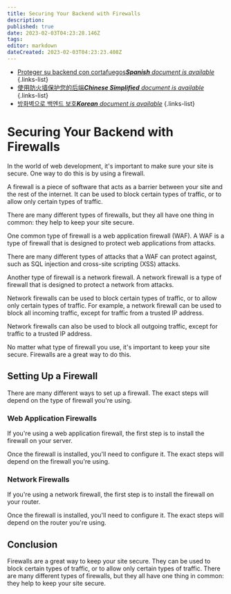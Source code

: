 ```yaml
---
title: Securing Your Backend with Firewalls
description: 
published: true
date: 2023-02-03T04:23:28.146Z
tags: 
editor: markdown
dateCreated: 2023-02-03T04:23:23.408Z
---
```


- [Proteger su backend con cortafuegos***Spanish** document is available*](/es/Knowledge-base/Backend/securing-your-backend-with-firewalls)
{.links-list}
- [使用防火墙保护您的后端***Chinese Simplified** document is available*](/zh/Knowledge-base/Backend/securing-your-backend-with-firewalls)
{.links-list}
- [방화벽으로 백엔드 보호***Korean** document is available*](/ko/Knowledge-base/Backend/securing-your-backend-with-firewalls)
{.links-list}


# Securing Your Backend with Firewalls

In the world of web development, it's important to make sure your site is secure. One way to do this is by using a firewall.

A firewall is a piece of software that acts as a barrier between your site and the rest of the internet. It can be used to block certain types of traffic, or to allow only certain types of traffic.

There are many different types of firewalls, but they all have one thing in common: they help to keep your site secure.

One common type of firewall is a web application firewall (WAF). A WAF is a type of firewall that is designed to protect web applications from attacks.

There are many different types of attacks that a WAF can protect against, such as SQL injection and cross-site scripting (XSS) attacks.

Another type of firewall is a network firewall. A network firewall is a type of firewall that is designed to protect a network from attacks.

Network firewalls can be used to block certain types of traffic, or to allow only certain types of traffic. For example, a network firewall can be used to block all incoming traffic, except for traffic from a trusted IP address.

Network firewalls can also be used to block all outgoing traffic, except for traffic to a trusted IP address.

No matter what type of firewall you use, it's important to keep your site secure. Firewalls are a great way to do this.

## Setting Up a Firewall

There are many different ways to set up a firewall. The exact steps will depend on the type of firewall you're using.

### Web Application Firewalls

If you're using a web application firewall, the first step is to install the firewall on your server.

Once the firewall is installed, you'll need to configure it. The exact steps will depend on the firewall you're using.

### Network Firewalls

If you're using a network firewall, the first step is to install the firewall on your router.

Once the firewall is installed, you'll need to configure it. The exact steps will depend on the router you're using.

## Conclusion

Firewalls are a great way to keep your site secure. They can be used to block certain types of traffic, or to allow only certain types of traffic. There are many different types of firewalls, but they all have one thing in common: they help to keep your site secure.